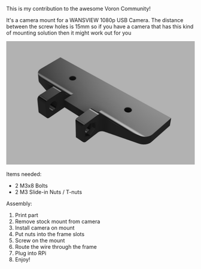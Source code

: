 This is my contribution to the awesome Voron Community!

It's a camera mount for a WANSVIEW 1080p USB Camera.
The distance between the screw holes is 15mm so if you have a camera that has this kind of mounting solution then it might work out for you

![Screenshot_4](Screenshot_4.jpg)


Items needed:
* 2 M3x8 Bolts
* 2 M3 Slide-in Nuts / T-nuts


Assembly:
1. Print part
2. Remove stock mount from camera
3. Install camera on mount
4. Put nuts into the frame slots
5. Screw on the mount
6. Route the wire through the frame
7. Plug into RPi
8. Enjoy!
